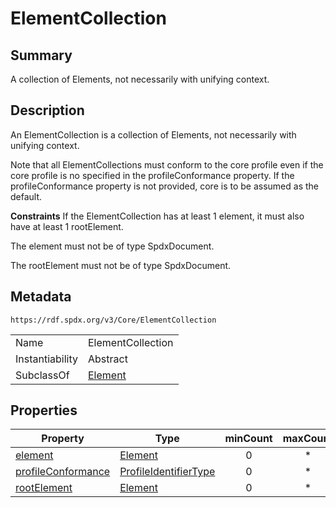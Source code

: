 <!-- Automatically generated by spec-parser v2.0.0 on 2024-01-26T22:18:46.241893+00:00 -->
<!-- SPDX-License-Identifier: Community-Spec-1.0 -->

# ElementCollection

## Summary

A collection of Elements, not necessarily with unifying context.


## Description

An ElementCollection is a collection of Elements, not necessarily with unifying context.

Note that all ElementCollections must conform to the core profile even if the core profile is no specified in the profileConformance property.
If the profileConformance property is not provided, core is to be assumed as the default.

**Constraints**
If the ElementCollection has at least 1 element, it must also have at least 1 rootElement.

The element must not be of type SpdxDocument.

The rootElement must not be of type SpdxDocument.


## Metadata

`https://rdf.spdx.org/v3/Core/ElementCollection`


| | |
|---|---|
| Name | ElementCollection |
| Instantiability | Abstract |
| SubclassOf | [Element](../Classes/Element.md) |




## Properties

| Property | Type | minCount | maxCount |
|---|---|:---:|:---:|
| [element](../Properties/element.md) | [Element](../Classes/Element.md) | 0 | * |
| [profileConformance](../Properties/profileConformance.md) | [ProfileIdentifierType](../Vocabularies/ProfileIdentifierType.md) | 0 | * |
| [rootElement](../Properties/rootElement.md) | [Element](../Classes/Element.md) | 0 | * |

